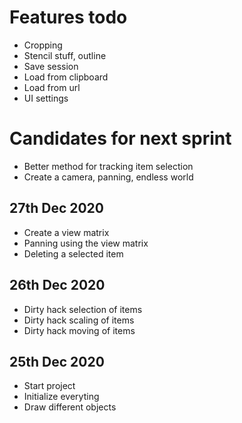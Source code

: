 
# Features todo
- Cropping
- Stencil stuff, outline
- Save session
- Load from clipboard
- Load from url
- UI settings

# Candidates for next sprint
- Better method for tracking item selection
- Create a camera, panning, endless world

## 27th Dec 2020
- Create a view matrix
- Panning using the view matrix
- Deleting a selected item

## 26th Dec 2020
- Dirty hack selection of items
- Dirty hack scaling of items
- Dirty hack moving of items

## 25th Dec 2020
- Start project
- Initialize everyting
- Draw different objects

